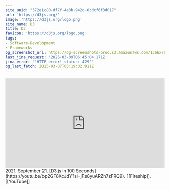 ```yaml
---
site_uuid: "372e1c80-df7f-4a3b-942c-0cdcf6f3d017"
url: 'https://d3js.org/'
image: 'https://d3js.org/logo.png'
site_name: D3
title: D3
favicon: 'https://d3js.org/logo.png'
tags:
- Software-Development
- Frameworks
og_screenshot_url: https://og-screenshots-prod.s3.amazonaws.com/1366x768/80/false/bac5fbb42b0d9792f965f4a1403458a88dc393115dbe6becf3b2db0c90f3347a.jpeg
last_jina_request: '2025-03-09T06:45:04.171Z'
jina_error: "'HTTP error! status: 429'"
og_last_fetch: 2025-03-07T05:19:02.911Z
---
```



<iframe style="aspect-ratio:16/9;width:100%;height:auto" src="https://www.youtube.com/embed/bp2GF8XcJdY?si=sQkcCHICTttYx9Ur&amp;controls=0" title="YouTube video player" frameborder="0" allow="accelerometer; autoplay; clipboard-write; encrypted-media; gyroscope; picture-in-picture; web-share" referrerpolicy="strict-origin-when-cross-origin" allowfullscreen></iframe>
2021, September 21. [D3.js in 100 Seconds](https://youtu.be/bp2GF8XcJdY?si=jFs8yuARZh7zFRQ9). [[Fireship]]. [[YouTube]]
